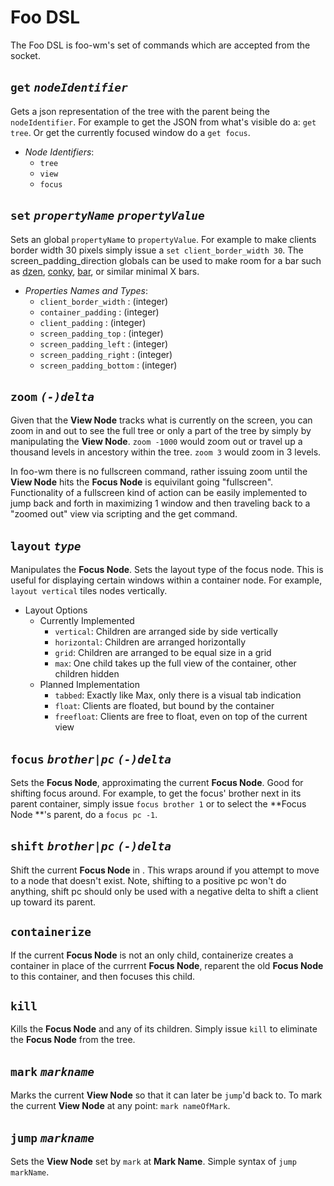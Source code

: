 Foo DSL
======
The Foo DSL is foo-wm's set of commands which are accepted from the socket.

## `get` *`nodeIdentifier`*
Gets a json representation of the tree with the parent being the `nodeIdentifier`. For example to get the JSON from what's visible do a: `get tree`. Or get the currently focused window do a `get focus`.

- *Node Identifiers*:
    * `tree`
    * `view`
    * `focus`

## `set` *`propertyName` `propertyValue`*
Sets an global `propertyName` to `propertyValue`.  For example to make clients border width 30 pixels simply issue a `set client_border_width 30`. The screen_padding_direction globals can be used to make room for a bar such as [dzen](), [conky](), [bar](), or similar minimal X bars.

- *Properties Names and Types*:
    * `client_border_width` : (integer)
    * `container_padding` : (integer)
    * `client_padding` : (integer)
    * `screen_padding_top` : (integer)
    * `screen_padding_left` : (integer)
    * `screen_padding_right` : (integer)
    * `screen_padding_bottom` : (integer)

## `zoom` *`(-)delta`*
Given that the **View Node** tracks what is currently on the screen, you can zoom in and out to see the full tree or only a part of the tree by simply by manipulating the **View Node**. `zoom -1000` would zoom out or travel up a thousand levels in ancestory within the tree. `zoom 3` would zoom in 3 levels. 

In foo-wm there is no fullscreen command, rather issuing zoom until the **View Node** hits the **Focus Node** is equivilant going "fullscreen". Functionality of a fullscreen kind of action can be easily implemented to jump back and forth in maximizing 1 window and then traveling back to a "zoomed out" view via scripting and the get command.


## `layout` *`type`*
Manipulates the **Focus Node**. Sets the layout type of the focus node. This is useful for displaying certain windows within a container node. For example, `layout vertical` tiles nodes vertically.

* Layout Options
    - Currently Implemented
        * `vertical`: Children are arranged side by side vertically
        * `horizontal`: Children are arranged horizontally
        * `grid`: Children are arranged to be equal size in a grid	
        * `max`: One child takes up the full view of the container, other children hidden
    * Planned Implementation
        * `tabbed`: Exactly like Max, only there is a visual tab indication
        * `float`: Clients are floated, but bound by the container
        * `freefloat`: Clients are free to float, even on top of the current view

## `focus`  *`brother|pc` `(-)delta`*
Sets the **Focus Node**, approximating the current **Focus Node**. Good for shifting focus around. For example, to get the focus' brother next in its parent container, simply issue `focus brother 1` or to select the **Focus Node **'s parent, do a `focus pc -1`.

## `shift` *`brother|pc` `(-)delta`*
Shift the current **Focus Node** in . This wraps around if you attempt to move to a node that doesn't exist. Note, shifting to a positive pc won't do anything, shift pc should only be used with a negative delta to shift a client up toward its parent.

## `containerize`
If the current **Focus Node** is not an only child, containerize creates a container in place of the currrent **Focus Node**, reparent the old **Focus Node** to this container, and then focuses this child.

## `kill`
Kills the **Focus Node** and any of its children. Simply issue `kill` to eliminate the **Focus Node** from the tree.

## `mark` *`markname`*
Marks the current **View Node**  so that it can later be `jump`'d back to. To mark the current **View Node** at any point: `mark nameOfMark`.

## `jump` *`markname`*
Sets the **View Node** set by `mark` at **Mark Name**. Simple syntax of `jump markName`.
